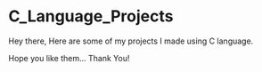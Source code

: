 # C_Language_Projects
Hey there, 
Here are some of my projects I made using C language. 

Hope you like them...
Thank You!

